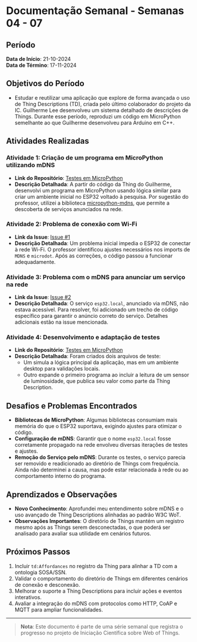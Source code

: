 # Documentação Semanal - Semanas 04 - 07

## Período
**Data de Início**: 21-10-2024  
**Data de Término**: 17-11-2024  

## Objetivos do Período
- Estudar e reutilizar uma aplicação que explore de forma avançada o uso de Thing Descriptions (TD), criada pelo último colaborador do projeto da IC. Guilherme Lee desenvolveu um sistema detalhado de descrições de Things. Durante esse período, reproduzi um código em MicroPython semelhante ao que Guilherme desenvolveu para Arduino em C++.

## Atividades Realizadas
### Atividade 1: Criação de um programa em MicroPython utilizando mDNS
- **Link do Repositório**: [Testes em MicroPython](https://github.com/AdryelliReiz/PUBDocumentation/blob/main/test_tdd/thing/main.py)
- **Descrição Detalhada**: A partir do código da Thing do Guilherme, desenvolvi um programa em MicroPython usando lógica similar para criar um ambiente inicial no ESP32 voltado à pesquisa. Por sugestão do professor, utilizei a biblioteca [micropython-mdns](https://github.com/cbrand/micropython-mdns), que permite a descoberta de serviços anunciados na rede.

### Atividade 2: Problema de conexão com Wi-Fi
- **Link da Issue**: [Issue #1](https://github.com/AdryelliReiz/PUBDocumentation/issues/1)  
- **Descrição Detalhada**: Um problema inicial impedia o ESP32 de conectar à rede Wi-Fi. O professor identificou ajustes necessários nos imports de `MDNS` e `microdot`. Após as correções, o código passou a funcionar adequadamente.

### Atividade 3: Problema com o mDNS para anunciar um serviço na rede
- **Link da Issue**: [Issue #2](https://github.com/AdryelliReiz/PUBDocumentation/issues/2)  
- **Descrição Detalhada**: O serviço `esp32.local`, anunciado via mDNS, não estava acessível. Para resolver, foi adicionado um trecho de código específico para garantir o anúncio correto do serviço. Detalhes adicionais estão na issue mencionada.

### Atividade 4: Desenvolvimento e adaptação de testes
- **Link do Repositório**: [Testes em MicroPython](https://github.com/AdryelliReiz/PUBDocumentation/tree/main/test_tdd/thing)  
- **Descrição Detalhada**: Foram criados dois arquivos de teste:  
  - Um simula a lógica principal da aplicação, mas em um ambiente desktop para validações locais.  
  - Outro expande o primeiro programa ao incluir a leitura de um sensor de luminosidade, que publica seu valor como parte da Thing Description.

## Desafios e Problemas Encontrados
- **Bibliotecas de MicroPython**: Algumas bibliotecas consumiam mais memória do que o ESP32 suportava, exigindo ajustes para otimizar o código.  
- **Configuração de mDNS**: Garantir que o nome `esp32.local` fosse corretamente propagado na rede envolveu diversas iterações de testes e ajustes.  
- **Remoção do Serviço pelo mDNS**: Durante os testes, o serviço parecia ser removido e readicionado ao diretório de Things com frequência. Ainda não determinei a causa, mas pode estar relacionada à rede ou ao comportamento interno do programa.

## Aprendizados e Observações
- **Novo Conhecimento**: Aprofundei meu entendimento sobre mDNS e o uso avançado de Thing Descriptions alinhadas ao padrão W3C WoT.  
- **Observações Importantes**: O diretório de Things mantém um registro mesmo após as Things serem desconectadas, o que poderá ser analisado para avaliar sua utilidade em cenários futuros.

## Próximos Passos
1. Incluir `td:Affordances` no registro da Thing para alinhar a TD com a ontologia SOSA/SSN.  
2. Validar o comportamento do diretório de Things em diferentes cenários de conexão e desconexão.  
3. Melhorar o suporte a Thing Descriptions para incluir ações e eventos interativos.  
4. Avaliar a integração do mDNS com protocolos como HTTP, CoAP e MQTT para ampliar funcionalidades.  

---

> **Nota**: Este documento é parte de uma série semanal que registra o progresso no projeto de Iniciação Científica sobre Web of Things.  